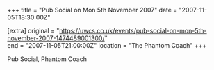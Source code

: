 +++
title = "Pub Social on Mon 5th November 2007"
date = "2007-11-05T18:30:00Z"

[extra]
original = "https://uwcs.co.uk/events/pub-social-on-mon-5th-november-2007-1474489001300/"    
end = "2007-11-05T21:00:00Z"
location = "The Phantom Coach"
+++

Pub Social, Phantom Coach

